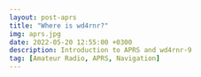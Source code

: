 ```yaml
---
layout: post-aprs
title: "Where is wd4rnr?"
img: aprs.jpg 
date: 2022-05-20 12:55:00 +0300
description: Introduction to APRS and wd4rnr-9
tag: [Amateur Radio, APRS, Navigation]
---
```



